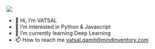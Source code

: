 ![](http://i.imgur.com/Ssfp7.gif)
- 👋 Hi, I’m VATSAL
- 👀 I’m interested in Python & Javascript
- 🌱 I’m currently learning Deep Learning
- 📫 How to reach me vatsal.gamit@mindinventory.com

<!---
vatsal-mi/vatsal-mi is a ✨ special ✨ repository because its `README.md` (this file) appears on your GitHub profile.
You can click the Preview link to take a look at your changes.
--->
